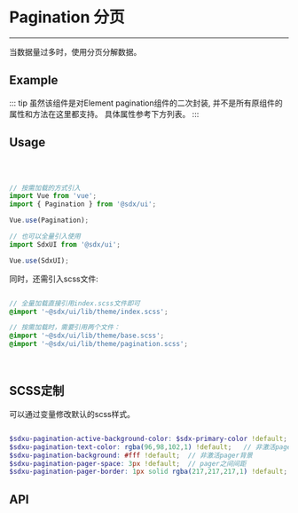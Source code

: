 # Pagination 分页
---
当数据量过多时，使用分页分解数据。

## Example

<Common-BasicUsage>
<ui-pagination-general></ui-pagination-general>
  <highlight-code slot="codeText" lang="vue">
        <template>
            <sdxu-pagination
                :current-page.sync="current"
                :page-size="pageSize"
                :total="total"
                @current-change="currentChange"
            />
        </template>
  </highlight-code>
</Common-BasicUsage>

::: tip 
虽然该组件是对Element pagination组件的二次封装, 并不是所有原组件的属性和方法在这里都支持。
具体属性参考下方列表。
:::

## Usage

<br>

```js

// 按需加载的方式引入
import Vue from 'vue';
import { Pagination } from '@sdx/ui';

Vue.use(Pagination);

// 也可以全量引入使用
import SdxUI from '@sdx/ui';

Vue.use(SdxUI);
```

同时，还需引入scss文件:

```scss

// 全量加载直接引用index.scss文件即可
@import '~@sdx/ui/lib/theme/index.scss';

// 按需加载时，需要引用两个文件：
@import '~@sdx/ui/lib/theme/base.scss';
@import '~@sdx/ui/lib/theme/pagination.scss';

```
<br>

## SCSS定制

可以通过变量修改默认的scss样式。

```scss

$sdxu-pagination-active-background-color: $sdx-primary-color !default; // 当前激活pager背景色
$sdxu-pagination-text-color: rgba(96,98,102,1) !default;   // 非激活pager字体颜色
$sdxu-pagination-background: #fff !default;  // 非激活pager背景
$sdxu-pagination-pager-space: 3px !default;  // pager之间间距
$sdxu-pagination-pager-border: 1px solid rgba(217,217,217,1) !default;  // pager边框
```

## API

<ui-pagination-api slot="api" />